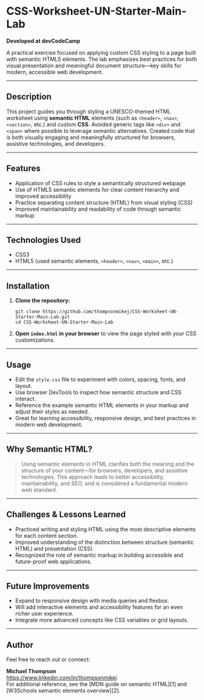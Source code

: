 # CSS-Worksheet-UN-Starter-Main-Lab

**Developed at devCodeCamp**

A practical exercise focused on applying custom CSS styling to a page built with semantic HTML5 elements. The lab emphasizes best practices for both visual presentation and meaningful document structure—key skills for modern, accessible web development.

---

## Description

This project guides you through styling a UNESCO-themed HTML worksheet using **semantic HTML** elements (such as `<header>`, `<nav>`, `<section>`, etc.) and custom **CSS**. Avoided generic tags like `<div>` and `<span>` where possible to leverage semantic alternatives. Created code that is both visually engaging and meaningfully structured for browsers, assistive technologies, and developers.

---

## Features

- Application of CSS rules to style a semantically structured webpage
- Use of HTML5 semantic elements for clear content hierarchy and improved accessibility
- Practice separating content structure (HTML) from visual styling (CSS)
- Improved maintainability and readability of code through semantic markup

---

## Technologies Used

- CSS3
- HTML5 (used semantic elements, `<header>`, `<nav>`, `<main>`, etc.)

---

## Installation

1. **Clone the repository:**
    ```
    git clone https://github.com/thompsonmikej/CSS-Worksheet-UN-Starter-Main-Lab.git
    cd CSS-Worksheet-UN-Starter-Main-Lab
    ```
2. **Open `index.html` in your browser** to view the page styled with your CSS customizations.

---

## Usage

- Edit the `style.css` file to experiment with colors, spacing, fonts, and layout.
- Use browser DevTools to inspect how semantic structure and CSS interact.
- Reference the example semantic HTML elements in your markup and adjust their styles as needed.
- Great for learning accessibility, responsive design, and best practices in modern web development.

---

## Why Semantic HTML?

> Using semantic elements in HTML clarifies both the meaning and the structure of your content—for browsers, developers, and assistive technologies. This approach leads to better accessibility, maintainability, and SEO, and is considered a fundamental modern web standard.

---

## Challenges & Lessons Learned

- Practiced writing and styling HTML using the most descriptive elements for each content section.
- Improved understanding of the distinction between structure (semantic HTML) and presentation (CSS).
- Recognized the role of semantic markup in building accessible and future-proof web applications.

---

## Future Improvements

- Expand to responsive design with media queries and flexbox.
- Will add interactive elements and accessibility features for an even richer user experience.
- Integrate more advanced concepts like CSS variables or grid layouts.

---
## Author

Feel free to reach out or connect:

**Michael Thompson**  
https://www.linkedin.com/in/thompsonmikej  
For additional reference, see the [MDN guide on semantic HTML][1] and [W3Schools semantic elements overview][2].
